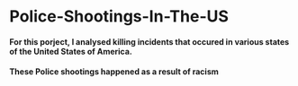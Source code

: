 # Police-Shootings-In-The-US
#### For this porject, I analysed killing incidents that occured in various states of the United States of America. 
#### These Police shootings happened as a result of racism
